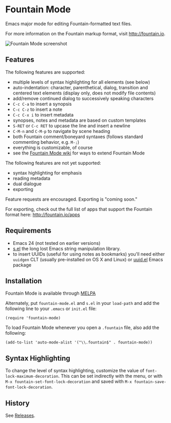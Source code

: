 Fountain Mode
=============

Emacs major mode for editing Fountain-formatted text files.

For more information on the Fountain markup format, visit
<http://fountain.io>.

![Fountain Mode screenshot][screenshot]

[screenshot]: https://dl.dropboxusercontent.com/u/94472468/fountain-mode-cdn/screenshot.png

Features
--------

The following features are supported:

- multiple levels of syntax highlighting for all elements (see below)
- auto-indentation: character, parenthetical, dialog, transition and
  centered text elements (display only, does not modify file contents)
- add/remove continued dialog to successively speaking characters
- `C-c C-a` to insert a synopsis
- `C-c C-z` to insert a note
- `C-c C-x i` to insert metadata
- synopses, notes and metadata are based on custom templates
- `S-RET` or `C-c RET` to upcase the line and insert a newline
- `C-M-n` and `C-M-p` to navigate by scene heading
- both Fountain comment/boneyard syntaxes (follows standard commenting
  behavior, e.g. `M-;`)
- everything is customizable, of course
- see the [Fountain Mode wiki][wiki] for ways to extend Fountain Mode

The following features are not yet supported:

- syntax highlighting for emphasis
- reading metadata
- dual dialogue
- exporting

Feature requests are encouraged. Exporting is "coming soon."

For exporting, check out the full list of apps that support the Fountain
format here: <http://fountain.io/apps>

[wiki]: https://github.com/rnkn/fountain-mode/wiki/ "Fountain Mode wiki"

Requirements
------------

- Emacs 24 (not tested on earlier versions)
- [s.el][] the long lost Emacs string manipulation library.
- to insert UUIDs (useful for using notes as bookmarks) you'll need
  either `uuidgen` CLT (usually pre-installed on OS X and Linux) or
  [uuid.el][] Emacs package

[s.el]: https://github.com/magnars/s.el "s.el"
[uuid.el]: https://github.com/nicferrier/emacs-uuid "uuid.el"

Installation
------------

Fountain Mode is available through [MELPA][]

Alternately, put `fountain-mode.el` and `s.el` in your `load-path` and
add the following line to your `.emacs` or `init.el` file:

    (require 'fountain-mode)

To load Fountain Mode whenever you open a `.fountain` file, also add the
following:

    (add-to-list 'auto-mode-alist '("\\.fountain$" . fountain-mode))

[MELPA]: http://melpa.milkbox.net "MELPA"

Syntax Highlighting
-------------------

To change the level of syntax highlighting, customize the value of
`font-lock-maximum-decoration`. This can be set indirectly with the
menu, or with `M-x fountain-set-font-lock-decoration` and saved with
`M-x fountain-save-font-lock-decoration`.

History
-------

See [Releases](https://github.com/rnkn/fountain-mode/releases).
